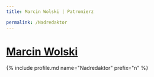```yaml
---
title: Marcin Wolski | Patromierz

permalink: /Nadredaktor
---
```


# [Marcin Wolski](https://patronite.pl/Nadredaktor)

{% include profile.md name="Nadredaktor" prefix="n" %}
